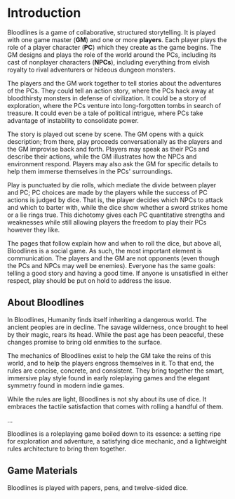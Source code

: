 # Introduction

Bloodlines is a game of collaborative, structured storytelling. 
It is played with one game master (**GM**) and one or more **players**.
Each player plays the role of a player character (**PC**) which they create as the game begins. 
The GM designs and plays the role of the world around the PCs, including its cast of nonplayer characters (**NPCs**), including everything from elvish royalty to rival adventurers or hideous dungeon monsters.

The players and the GM work together to tell stories about the adventures of the PCs. 
They could tell an action story, where the PCs hack away at bloodthirsty monsters in defense of civilization. 
It could be a story of exploration, where the PCs venture into long-forgotten tombs in search of treasure. 
It could even be a tale of political intrigue, where PCs take advantage of instability to consolidate power. 

The story is played out scene by scene. 
The GM opens with a quick description; from there, play proceeds conversationally as the players and the GM improvise back and forth. 
Players may speak as their PCs and describe their actions, while the GM illustrates how the NPCs and environment respond. 
Players may also ask the GM for specific details to help them immerse themselves in the PCs' surroundings.

Play is punctuated by die rolls, which mediate the divide between player and PC; PC choices are made by the players while the success of PC actions is judged by dice. 
That is, the player decides which NPCs to attack and which to barter with, while the dice show whether a sword strikes home or a lie rings true. 
This dichotomy gives each PC quantitative strengths and weaknesses while still allowing players the freedom to play their PCs however they like.

The pages that follow explain how and when to roll the dice, but above all, Bloodlines is a social game. 
As such, the most important element is communication. 
The players and the GM are not opponents (even though the PCs and NPCs may well be enemies). 
Everyone has the same goals: telling a good story and having a good time. 
If anyone is unsatisfied in either respect, play should be put on hold to address the issue.

## About Bloodlines

In Bloodlines, Humanity finds itself inheriting a dangerous world. 
The ancient peoples are in decline. 
The savage wilderness, once brought to heel by their magic, rears its head. 
While the past age has been peaceful, these changes promise to bring old enmities to the surface.

The mechanics of Bloodlines exist to help the GM take the reins of this world, and to help the players engross themselves in it. 
To that end, the rules are concise, concrete, and consistent. 
They bring together the smart, immersive play style found in early roleplaying games and the elegant symmetry found in modern indie games. 

While the rules are light, Bloodlines is not shy about its use of dice. 
It embraces the tactile satisfaction that comes with rolling a handful of them. 

... 

Bloodlines is a roleplaying game boiled down to its essence: a setting ripe for exploration and adventure, a satisfying dice mechanic, and a lightweight rules architecture to bring them together.

## Game Materials

Bloodlines is played with papers, pens, and twelve-sided dice. 
